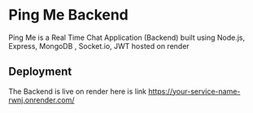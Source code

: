 
# Ping Me Backend

Ping Me is a Real Time Chat Application (Backend) built using Node.js, Express, MongoDB , Socket.io, JWT hosted on render

## Deployment

The Backend is live on render here is link
https://your-service-name-rwnj.onrender.com/
